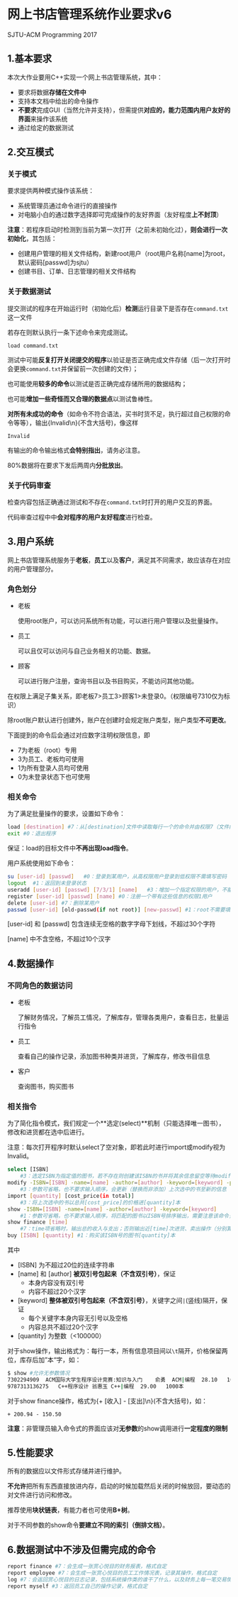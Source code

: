 # 网上书店管理系统作业要求v6

SJTU-ACM Programming 2017

## 1.基本要求

本次大作业要用C++实现一个网上书店管理系统，其中：

- 要求将数据**存储在文件中**
- 支持本文档中给出的命令操作
- **不要求**完成GUI（当然允许并支持），但需提供**对应的，能力范围内用户友好的界面**来操作该系统
- 通过给定的数据测试

## 2.交互模式

### 关于模式

要求提供两种模式操作该系统：

- 系统管理员通过命令进行的直接操作
- 对电脑小白的通过数字选择即可完成操作的友好界面（友好程度**上不封顶**）

**注意**：若程序启动时检测到当前为第一次打开（之前未初始化过），**则会进行一次初始化**，其包括：

- 创建用户管理的相关文件结构，新建root用户（root用户名称[name]为root，默认密码[passwd]为sjtu）
- 创建书目、订单、日志管理的相关文件结构

### 关于数据测试

提交测试的程序在开始运行时（初始化后）**检测**运行目录下是否存在```command.txt```这一文件

若存在则默认执行一条下述命令来完成测试。

```
load command.txt
```

测试中可能**反复打开关闭提交的程序**以验证是否正确完成文件存储（后一次打开时会更换```command.txt```并保留前一次创建的文件）；

也可能使用**较多的命令**以测试是否正确完成存储所用的数据结构；

也可能**增加一些奇怪而又合理的数据点**以测试鲁棒性。

**对所有未成功的命令**（如命令不符合语法，买书时货不足，执行超过自己权限的命令等等），输出{Invalid\n}(不含大括号)，像这样

```
Invalid

```

有输出的命令输出格式**会特别指出**，请务必注意。

80%数据将在要求下发后两周内**分批放出**。

### 关于代码审查

检查内容包括正确通过测试和不存在```command.txt```时打开的用户交互的界面。

代码审查过程中中**会对程序的用户友好程度**进行检查。

## 3.用户系统

网上书店管理系统服务于**老板**，**员工**以及**客户**，满足其不同需求，故应该存在对应的用户管理部分。

### 角色划分

- 老板

  使用root账户，可以访问系统所有功能，可以进行用户管理以及批量操作。

- 员工

  可以且仅可以访问与自己业务相关的功能、数据。

- 顾客

  可以进行账户注册，查询书目以及书目购买，不能访问其他功能。

在权限上满足子集关系，即老板7>员工3>顾客1>未登录0。（权限编号7310仅为标识）

除root账户默认进行创建外，账户在创建时会规定账户类型，账户类型**不可更改**。

下面提到的命令后会通过对应数字注明权限信息，即

- 7为老板（root）专用
- 3为员工、老板均可使用
- 1为所有登录人员均可使用
- 0为未登录状态下也可使用

### 相关命令

为了满足批量操作的要求，设置如下命令：

```bash
load [destination] #7：从[destination]文件中读取每行一个的命令并由权限7（文件内先出现su）开始逐个执行
exit #0：退出程序
```

保证：load的目标文件中**不再出现load指令**。

用户系统使用如下命令：

```bash
su [user-id] [passwd]	#0：登录到某用户，从高权限用户登录到低权限不需填写密码
logout	#1：返回到未登录状态
useradd [user-id] [passwd] [7/3/1] [name]	#3：增加一个指定权限的用户，不能创建不小于自己权限的账户
register [user-id] [passwd] [name] #0：注册一个带有这些信息的权限1用户
delete [user-id] #7：删除某用户
passwd [user-id] [old-passwd(if not root)] [new-passwd] #1：root不需要填写旧密码，其余账户需要
```

[user-id] 和 [passwd] 包含连续无空格的数字字母下划线，不超过30个字符

[name] 中不含空格，不超过10个汉字

 ## 4.数据操作

### 不同角色的数据访问

- 老板

  了解财务情况，了解员工情况，了解库存，管理各类用户，查看日志，批量运行指令


- 员工

  查看自己的操作记录，添加图书种类并进货，了解库存，修改书目信息

- 客户

  查询图书，购买图书

### 相关指令

为了简化指令模式，我们规定一个**选定(select)**机制（只能选择唯一图书），修改和进货都在选中后进行。

注意：每次打开程序时默认select了空对象，即若此时进行import或modify视为Invalid。

```bash
select [ISBN]
	#3：选定ISBN为指定值的图书，若不存在则创建该ISBN的书并将其余信息留空等待modify进行填写
modify -ISBN=[ISBN] -name=[name] -author=[author] -keyword=[keyword] -price=[price]
	#3：参数可省略，也不要求输入顺序，会更新（替换而非添加）上次选中的书至新的信息
import [quantity] [cost_price(in total)]
	#3：将上次选中的书以总共[cost_price]的价格进[quantity]本
show -ISBN=[ISBN] -name=[name] -author=[author] -keyword=[keyword]
	#1：参数可省略，也不要求输入顺序，将匹配的图书以ISBN号排序输出，需要注意该命令关键字项只支持单关键字
show finance [time]
	#7：time项省略时，输出总的收入与支出；否则输出近[time]次进货、卖出操作（分别算一次）的收入支出。
buy [ISBN] [quantity] #1：购买该ISBN号的图书[quantity]本
```

其中

- [ISBN] 为不超过20位的连续字符串
- [name] 和 [author] **被双引号包起来（不含双引号）**，保证
  - 本身内容没有双引号
  - 内容不超过20个汉字
- [keyword] **整体被双引号包起来（不含双引号）**，关键字之间```|```(竖线)隔开，保证
  - 每个关键字本身内容无引号以及空格
  - 内容总共不超过20个汉字
- [quantity] 为整数（<100000）

对于show操作，输出格式为：每行一本，所有信息项目间以```\t```隔开，价格保留两位，库存后加”本“字，如：

```bash
$ show #允许无参数情况
7302294909	ACM国际大学生程序设计竞赛:知识与入门	俞勇	ACM|编程	28.10	1000本
9787313136275	C++程序设计	翁惠玉	C++|编程	29.00	1000本

```

对于show finance操作，格式为{+ [收入] - [支出]\n}(不含大括号)，如：

```
+ 200.94 - 150.50

```

**注意**：非管理员输入命令式的界面应该对**无参数**的show调用进行**一定程度的限制**

## 5.性能要求

所有的数据应以文件形式存储并进行维护。

**不允许**把所有东西直接放进内存，启动的时候加载然后关闭的时候放回，要动态的对文件进行访问和修改。

推荐使用**块状链表**，有能力者也可使用**B+树**。

对于不同参数的show命令**要建立不同的索引（倒排文档）**。

## 6.数据测试中不涉及但需完成的命令

```bash
report finance #7：会生成一张赏心悦目的财务报表，格式自定
report employee #7：会生成一张赏心悦目的员工工作情况表，记录其操作，格式自定
log #7：会返回赏心悦目的日志记录，包括系统操作类的谁干了什么，以及财务上每一笔交易情况，格式自定
report myself #3：返回员工自己的操作记录，格式自定
```
